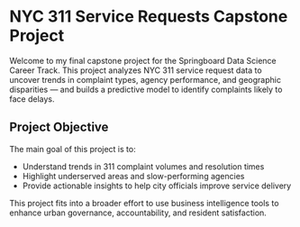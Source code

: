 # NYC 311 Service Requests Capstone Project

Welcome to my final capstone project for the Springboard Data Science Career Track. This project analyzes NYC 311 service request data to uncover trends in complaint types, agency performance, and geographic disparities — and builds a predictive model to identify complaints likely to face delays.

## Project Objective

The main goal of this project is to:
- Understand trends in 311 complaint volumes and resolution times
- Highlight underserved areas and slow-performing agencies
- Provide actionable insights to help city officials improve service delivery

This project fits into a broader effort to use business intelligence tools to enhance urban governance, accountability, and resident satisfaction.
